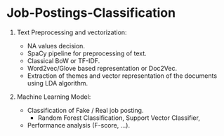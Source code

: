 # Job-Postings-Classification


1. Text Preprocessing and vectorization:
   
   - NA values decision.
   - SpaCy pipeline for preprocessing of text.
   - Classical BoW or TF-IDF.
   - Word2vec/Glove based representation or Doc2Vec.
   - Extraction of themes and vector representation of the documents using LDA algorithm.

3. Machine Learning Model:
   - Classification of Fake / Real job posting.
       - Random Forest Classification, Support Vector Classifier, 
   - Performance analysis (F-score, ...).
